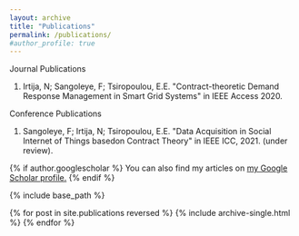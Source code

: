```yaml
---
layout: archive
title: "Publications"
permalink: /publications/
#author_profile: true
---
```

Journal Publications
1. Irtija, N; Sangoleye, F; Tsiropoulou, E.E. "Contract-theoretic Demand Response Management in Smart Grid Systems" in IEEE Access 2020.

Conference Publications
1. Sangoleye, F; Irtija, N; Tsiropoulou, E.E. "Data Acquisition in Social Internet of Things basedon Contract Theory" in IEEE ICC, 2021. (under review).




{% if author.googlescholar %}
  You can also find my articles on <u><a href="{{author.googlescholar}}">my Google Scholar profile</a>.</u>
{% endif %}

{% include base_path %}

{% for post in site.publications reversed %}
  {% include archive-single.html %}
{% endfor %}
